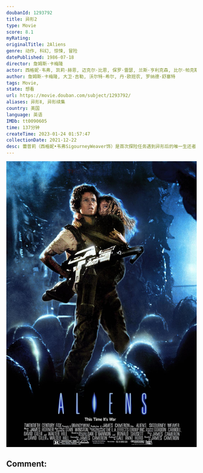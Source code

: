 ```yaml
---
doubanId: 1293792
title: 异形2
type: Movie
score: 8.1
myRating: 
originalTitle: 2Aliens
genre: 动作, 科幻, 惊悚, 冒险
datePublished: 1986-07-18
director: 詹姆斯·卡梅隆
actor: 西格妮·韦弗, 凯莉·赫恩, 迈克尔·比恩, 保罗·雷瑟, 兰斯·亨利克森, 比尔·帕克斯顿, 威廉·霍普, 詹妮特·戈德斯坦恩, 阿尔·马修斯, 马克·罗斯顿, 里科·罗斯, 科莱特·希勒, 丹尼尔·卡什, 辛西娅·戴尔·斯科特, 提普·蒂平, 保罗·马克斯韦尔, 约翰·利斯, 卡尔·图普, 户田惠子
author: 詹姆斯·卡梅隆, 大卫·吉勒, 沃尔特·希尔, 丹·欧班农, 罗纳德·舒塞特
tags: Movie, 
state: 想看
url: https://movie.douban.com/subject/1293792/
aliases: 异形Ⅱ, 异形续集
country: 美国
language: 英语
IMDb: tt0090605
time: 137分钟
createTime: 2023-01-24 01:57:47
collectionDate: 2021-12-22
desc: 蕾普莉（西格妮•韦弗SigourneyWeaver饰）是首次探险任务遇到异形后的唯一生还者，她一直冬眠直到被救援队救回地球。当她睁开眼睛后，才发现自己已经冬眠了57年！期间，人类已经移居到了异...
---
```


![image](assets/p2243611590.jpg)

Comment: 
---


